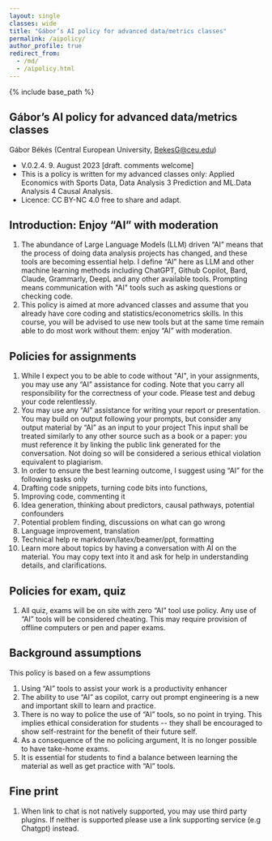 ```yaml
---
layout: single
classes: wide
title: "Gábor’s AI policy for advanced data/metrics classes"
permalink: /aipolicy/
author_profile: true
redirect_from:
  - /md/
  - /aipolicy.html
---
```


{% include base_path %}


## Gábor’s AI policy for advanced data/metrics classes

Gábor Békés (Central European University, BekesG@ceu.edu)

* V.0.2.4.  9. August 2023 [draft. comments welcome]
* This is a policy is written for my advanced classes only: Applied Economics with Sports Data, Data Analysis 3 Prediction and ML.Data Analysis 4 Causal Analysis. 
* Licence: CC BY-NC 4.0 free to share and adapt. 



## Introduction: Enjoy “AI” with moderation 
1. The abundance of Large Language Models (LLM) driven “AI” means that the process of doing data analysis projects has changed, and these tools are becoming essential help. I define “AI” here as LLM and other machine learning methods including ChatGPT, Github Copilot, Bard, Claude, Grammarly, DeepL and any other available tools.  Prompting means communication with "AI" tools such as asking questions or checking code.
1. This policy is aimed at more advanced classes and assume that you already have core coding and statistics/econometrics skills. In this course, you will be advised to use new tools but at the same time remain able to do most work without them: enjoy “AI” with moderation.  


## Policies for assignments
1. While I expect you to be able to code without "AI", in your assignments, you may use any “AI” assistance for coding. Note that you carry all responsibility for the correctness of your code. Please test and debug your code relentlessly.  
1. You may use any “AI” assistance for writing your report or presentation. You may build on output following your prompts, but consider any output material by “AI” as an input to your project This input shall be treated similarly to any other source such as a book or a paper: you must reference it by linking the public link generated for the conversation. Not doing so will be considered a serious ethical violation equivalent to plagiarism. 
1. In order to ensure the best learning outcome, I suggest using “AI” for the following tasks only 
2. Drafting code snippets, turning code bits into functions, 
2. Improving code, commenting it 
2. Idea generation, thinking about predictors, causal pathways, potential confounders  
2. Potential problem finding, discussions on what can go wrong 
2. Language improvement, translation 
2. Technical help re markdown/latex/beamer/ppt, formatting
2. Learn more about topics by having a conversation with AI on the material. You may copy text into it and ask for help in understanding details, and clarifications.  

## Policies for exam, quiz
1. All quiz, exams will be on site with zero “AI” tool use policy. Any use of “AI” tools will be considered cheating. This may require provision of offline computers or pen and paper exams. 

## Background assumptions 
This policy is based on a few assumptions
1. Using “AI” tools to assist your work is a productivity enhancer
1. The ability to use “AI” as copilot, carry out prompt engineering is a new and important skill to learn and practice.
1. There is no way to police the use of “AI” tools, so no point in trying. This implies ethical consideration for students -- they shall be encouraged to show self-restraint for the benefit of their future self. 
1. As a consequence of the no policing argument, It is no longer possible to have take-home exams. 
1. It is essential for students to find a balance between learning the material as well as get practice with “AI” tools.

## Fine print
1. When link to chat is not natively supported, you may use third party plugins. If neither is supported please use a link supporting service (e.g Chatgpt) instead.
